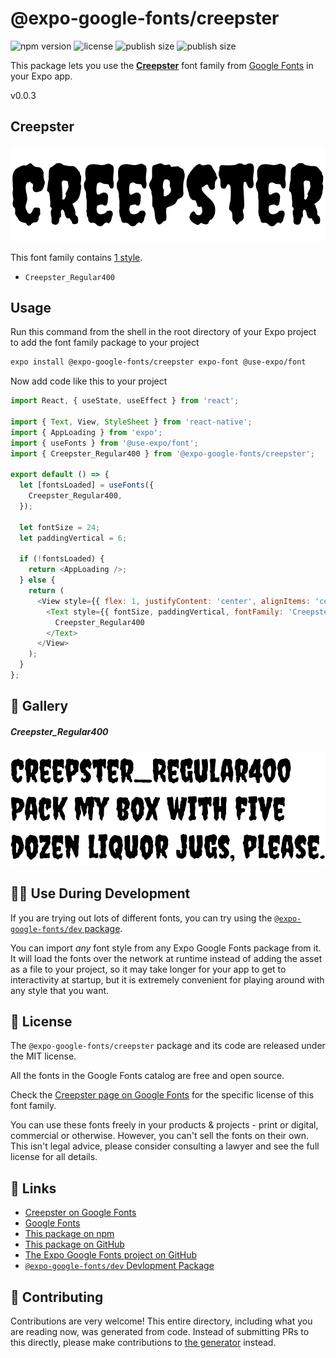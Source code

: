 # @expo-google-fonts/creepster

![npm version](https://flat.badgen.net/npm/v/@expo-google-fonts/creepster)
![license](https://flat.badgen.net/github/license/expo/google-fonts)
![publish size](https://flat.badgen.net/packagephobia/install/@expo-google-fonts/creepster)
![publish size](https://flat.badgen.net/packagephobia/publish/@expo-google-fonts/creepster)

This package lets you use the [**Creepster**](https://fonts.google.com/specimen/Creepster) font family from [Google Fonts](https://fonts.google.com/) in your Expo app.

v0.0.3

## Creepster

![Creepster](./font-family.png)

This font family contains [1 style](#-gallery).

- `Creepster_Regular400`

## Usage

Run this command from the shell in the root directory of your Expo project to add the font family package to your project
```sh
expo install @expo-google-fonts/creepster expo-font @use-expo/font
```

Now add code like this to your project
```js
import React, { useState, useEffect } from 'react';

import { Text, View, StyleSheet } from 'react-native';
import { AppLoading } from 'expo';
import { useFonts } from '@use-expo/font';
import { Creepster_Regular400 } from '@expo-google-fonts/creepster';

export default () => {
  let [fontsLoaded] = useFonts({
    Creepster_Regular400,
  });

  let fontSize = 24;
  let paddingVertical = 6;

  if (!fontsLoaded) {
    return <AppLoading />;
  } else {
    return (
      <View style={{ flex: 1, justifyContent: 'center', alignItems: 'center' }}>
        <Text style={{ fontSize, paddingVertical, fontFamily: 'Creepster_Regular400' }}>
          Creepster_Regular400
        </Text>
      </View>
    );
  }
};

```

## 🔡 Gallery

##### Creepster_Regular400
![Creepster_Regular400](./bb14e63f8fb5e6bd8706e47aea59d9e2b6b3da1b2f987d1468a6ba5cda2d1fc1.ttf.png)


## 👩‍💻 Use During Development

If you are trying out lots of different fonts, you can try using the [`@expo-google-fonts/dev` package](https://github.com/expo/google-fonts/tree/master/font-packages/dev#readme).

You can import *any* font style from any Expo Google Fonts package from it. It will load the fonts
over the network at runtime instead of adding the asset as a file to your project, so it may take longer
for your app to get to interactivity at startup, but it is extremely convenient
for playing around with any style that you want.

## 📖 License

The `@expo-google-fonts/creepster` package and its code are released under the MIT license.

All the fonts in the Google Fonts catalog are free and open source.

Check the [Creepster page on Google Fonts](https://fonts.google.com/specimen/Creepster) for the specific license of this font family.

You can use these fonts freely in your products & projects - print or digital, commercial or otherwise. However, you can't sell the fonts on their own. This isn't legal advice, please consider consulting a lawyer and see the full license for all details.

## 🔗 Links

- [Creepster on Google Fonts](https://fonts.google.com/specimen/Creepster)
- [Google Fonts](https://fonts.google.com/)
- [This package on npm](https://www.npmjs.com/package/@expo-google-fonts/creepster)
- [This package on GitHub](https://github.com/expo/google-fonts/tree/master/font-packages/creepster)
- [The Expo Google Fonts project on GitHub](https://github.com/expo/google-fonts)
- [`@expo-google-fonts/dev` Devlopment Package](https://github.com/expo/google-fonts/tree/master/font-packages/dev)


## 🤝 Contributing

Contributions are very welcome! This entire directory, including what you are reading now, was generated from code. Instead of submitting PRs to this directly, please make contributions to [the generator](https://github.com/expo/google-fonts/tree/master/packages/generator) instead.

